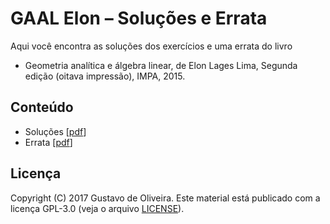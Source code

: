 # GAAL Elon – Soluções e Errata

Aqui você encontra as soluções dos exercícios e uma errata do livro

* Geometria analítica e álgebra linear, de Elon Lages Lima, Segunda edição (oitava impressão), IMPA, 2015.

## Conteúdo

* Soluções [[pdf](soluções-gaal-elon.pdf)]
* Errata [[pdf](errata-gaal-elon.pdf)]

## Licença

Copyright (C) 2017 Gustavo de Oliveira.
Este material está publicado com a licença GPL-3.0 (veja o arquivo [LICENSE][1]).

[1]: LICENSE
